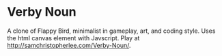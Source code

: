 # Verby Noun
A clone of Flappy Bird, minimalist in gameplay, art, and coding style. Uses the html canvas element with Javscript.
Play at http://samchristopherlee.com/Verby-Noun/.
